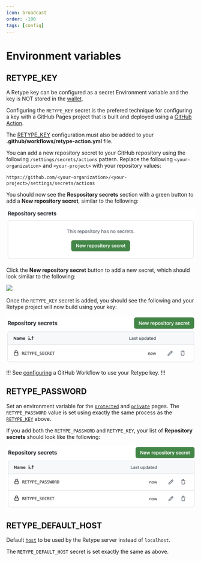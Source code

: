 ```yaml
---
icon: broadcast
order: -100
tags: [config]
---
```

# Environment variables

## RETYPE_KEY

A Retype key can be configured as a secret Environment variable and the key is NOT stored in the [wallet](/guides/cli.md#retype-wallet).

Configuring the `RETYPE_KEY` secret is the prefered technique for configuring a key with a GitHub Pages project that is built and deployed using a [GitHub Action](/guides/github-actions.md).

The [RETYPE_KEY](../guides/github-actions.md#retype_key) configuration must also be added to your **.github/workflows/retype-action.yml** file.

You can add a new repository secret to your GitHub repository using the following `/settings/secrets/actions` pattern. Replace the following `<your-organization>` and `<your-project>` with your repository values:

```
https://github.com/<your-organization>/<your-project>/settings/secrets/actions
```

You should now see the **Respository secrets** section with a green button to add a **New repository secret**, similar to the following:

![](/static/retype-repository-secrets-list.png)

Click the **New repository secret** button to add a new secret, which should look similar to the following:

![](/static/add-retype-secret.png)

Once the `RETYPE_KEY` secret is added, you should see the following and your Retype project will now build using your key:

![](/static/retype-repository-secret.png)

!!!
See [configuring](../guides/github-actions.md/#retype_key) a GitHub Workflow to use your Retype key.
!!!

## RETYPE_PASSWORD

Set an environment variable for the [`protected`](page.md/#protected) and [`private`](page.md/#private) pages. The `RETYPE_PASSWORD` value is set using exactly the same process as the [`RETYPE_KEY`](#retype_key) above. 

If you add both the `RETYPE_PASSWORD` and `RETYPE_KEY`, your list of **Repository secrets** should look like the following:

![](/static/retype-repository-secrets-list-2.png)

## RETYPE_DEFAULT_HOST

Default [`host`](project.md/#host) to be used by the Retype server instead of `localhost`.

The `RETYPE_DEFAULT_HOST` secret is set exactly the same as above.
